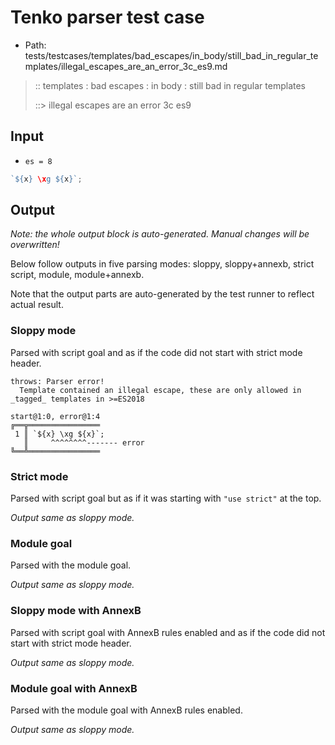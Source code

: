 # Tenko parser test case

- Path: tests/testcases/templates/bad_escapes/in_body/still_bad_in_regular_templates/illegal_escapes_are_an_error_3c_es9.md

> :: templates : bad escapes : in body : still bad in regular templates
>
> ::> illegal escapes are an error 3c es9

## Input

- `es = 8`

`````js
`${x} \xg ${x}`;
`````

## Output

_Note: the whole output block is auto-generated. Manual changes will be overwritten!_

Below follow outputs in five parsing modes: sloppy, sloppy+annexb, strict script, module, module+annexb.

Note that the output parts are auto-generated by the test runner to reflect actual result.

### Sloppy mode

Parsed with script goal and as if the code did not start with strict mode header.

`````
throws: Parser error!
  Template contained an illegal escape, these are only allowed in _tagged_ templates in >=ES2018

start@1:0, error@1:4
╔══╦════════════════
 1 ║ `${x} \xg ${x}`;
   ║     ^^^^^^^^------- error
╚══╩════════════════

`````

### Strict mode

Parsed with script goal but as if it was starting with `"use strict"` at the top.

_Output same as sloppy mode._

### Module goal

Parsed with the module goal.

_Output same as sloppy mode._

### Sloppy mode with AnnexB

Parsed with script goal with AnnexB rules enabled and as if the code did not start with strict mode header.

_Output same as sloppy mode._

### Module goal with AnnexB

Parsed with the module goal with AnnexB rules enabled.

_Output same as sloppy mode._

